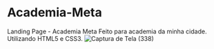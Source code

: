 # Academia-Meta
Landing Page - Academia Meta 
Feito para academia da minha cidade.
Utilizando HTML5 e CSS3.
![Captura de Tela (338)](https://github.com/yanxzhh/Academia-Meta/assets/163774126/5e1aa43d-e79e-4031-96dc-1b10abf2f1d4)
